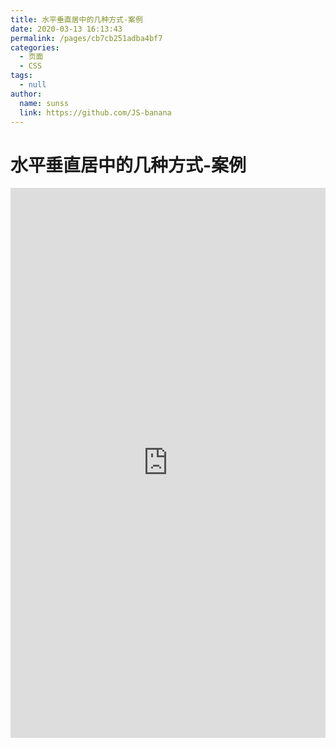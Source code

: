 ```yaml
---
title: 水平垂直居中的几种方式-案例
date: 2020-03-13 16:13:43
permalink: /pages/cb7cb251adba4bf7
categories: 
  - 页面
  - CSS
tags: 
  - null
author: 
  name: sunss
  link: https://github.com/JS-banana
---
```

# 水平垂直居中的几种方式-案例

<iframe height="880" style="width: 100%;" scrolling="no" title="水平垂直居中的几种方式" src="https://codepen.io/sunss/embed/poJLeYv?height=880&theme-id=light&default-tab=result" frameborder="no" allowtransparency="true" allowfullscreen="true">
  See the Pen <a href='https://codepen.io/sunss/pen/poJLeYv'>水平垂直居中的几种方式</a> by sunss
  (<a href='https://codepen.io/sunss'>@sunss</a>) on <a href='https://codepen.io'>CodePen</a>.
</iframe>

